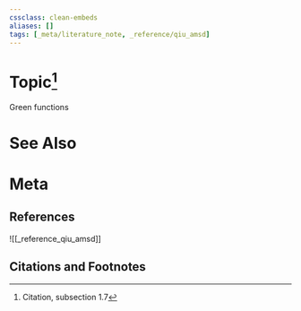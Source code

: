 ```yaml
---
cssclass: clean-embeds
aliases: []
tags: [_meta/literature_note, _reference/qiu_amsd]
---
```

# Topic[^1]
Green functions

# See Also

# Meta
## References
![[_reference_qiu_amsd]]


## Citations and Footnotes
[^1]: Citation, subsection 1.7